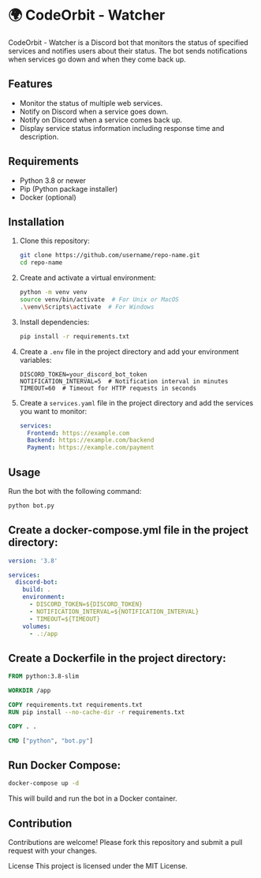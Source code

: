 # 🌍 CodeOrbit - Watcher

CodeOrbit - Watcher is a Discord bot that monitors the status of specified services and notifies users about their status. The bot sends notifications when services go down and when they come back up.

## Features

- Monitor the status of multiple web services.
- Notify on Discord when a service goes down.
- Notify on Discord when a service comes back up.
- Display service status information including response time and description.

## Requirements

- Python 3.8 or newer
- Pip (Python package installer)
- Docker (optional)

## Installation

1. Clone this repository:

    ```sh
    git clone https://github.com/username/repo-name.git
    cd repo-name
    ```

2. Create and activate a virtual environment:

    ```sh
    python -m venv venv
    source venv/bin/activate  # For Unix or MacOS
    .\venv\Scripts\activate  # For Windows
    ```

3. Install dependencies:

    ```sh
    pip install -r requirements.txt
    ```

4. Create a `.env` file in the project directory and add your environment variables:

    ```dotenv
    DISCORD_TOKEN=your_discord_bot_token
    NOTIFICATION_INTERVAL=5  # Notification interval in minutes
    TIMEOUT=60  # Timeout for HTTP requests in seconds
    ```

5. Create a `services.yaml` file in the project directory and add the services you want to monitor:

    ```yaml
    services:
      Frontend: https://example.com
      Backend: https://example.com/backend
      Payment: https://example.com/payment
    ```

## Usage

Run the bot with the following command:

```sh
python bot.py
```

## Create a docker-compose.yml file in the project directory:

```yaml
version: '3.8'

services:
  discord-bot:
    build: .
    environment:
      - DISCORD_TOKEN=${DISCORD_TOKEN}
      - NOTIFICATION_INTERVAL=${NOTIFICATION_INTERVAL}
      - TIMEOUT=${TIMEOUT}
    volumes:
      - .:/app
```
## Create a Dockerfile in the project directory:

```Dockerfile
FROM python:3.8-slim

WORKDIR /app

COPY requirements.txt requirements.txt
RUN pip install --no-cache-dir -r requirements.txt

COPY . .

CMD ["python", "bot.py"]
```

## Run Docker Compose:

```sh
docker-compose up -d
```

This will build and run the bot in a Docker container.

## Contribution
Contributions are welcome! Please fork this repository and submit a pull request with your changes.

License
This project is licensed under the MIT License.
